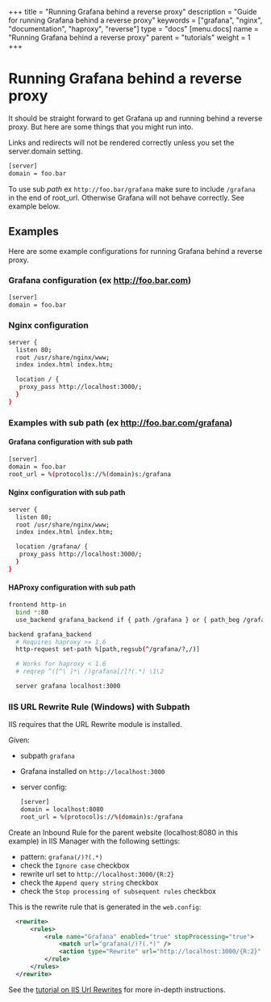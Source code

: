 +++
title = "Running Grafana behind a reverse proxy"
description = "Guide for running Grafana behind a reverse proxy"
keywords = ["grafana", "nginx", "documentation", "haproxy", "reverse"]
type = "docs"
[menu.docs]
name = "Running Grafana behind a reverse proxy"
parent = "tutorials"
weight = 1
+++


# Running Grafana behind a reverse proxy

It should be straight forward to get Grafana up and running behind a reverse proxy. But here are some things that you might run into.

Links and redirects will not be rendered correctly unless you set the server.domain setting.
```bash
[server]
domain = foo.bar
```

To use sub *path* ex `http://foo.bar/grafana` make sure to include `/grafana` in the end of root_url.
Otherwise Grafana will not behave correctly. See example below.

## Examples
Here are some example configurations for running Grafana behind a reverse proxy.

### Grafana configuration (ex http://foo.bar.com)

```bash
[server]
domain = foo.bar
```

### Nginx configuration

```bash
server {
  listen 80;
  root /usr/share/nginx/www;
  index index.html index.htm;

  location / {
   proxy_pass http://localhost:3000/;
  }
}
```

### Examples with **sub path** (ex http://foo.bar.com/grafana)

#### Grafana configuration with sub path
```bash
[server]
domain = foo.bar
root_url = %(protocol)s://%(domain)s:/grafana
```

#### Nginx configuration with sub path
```bash
server {
  listen 80;
  root /usr/share/nginx/www;
  index index.html index.htm;

  location /grafana/ {
   proxy_pass http://localhost:3000/;
  }
}
```

#### HAProxy configuration with sub path
```bash
frontend http-in
  bind *:80
  use_backend grafana_backend if { path /grafana } or { path_beg /grafana/ }

backend grafana_backend
  # Requires haproxy >= 1.6
  http-request set-path %[path,regsub(^/grafana/?,/)]

  # Works for haproxy < 1.6
  # reqrep ^([^\ ]*\ /)grafana[/]?(.*) \1\2

  server grafana localhost:3000
```

### IIS URL Rewrite Rule (Windows) with Subpath

IIS requires that the URL Rewrite module is installed.

Given:

- subpath `grafana`
- Grafana installed on `http://localhost:3000`
- server config:

    ```bash
    [server]
    domain = localhost:8080
    root_url = %(protocol)s://%(domain)s:/grafana
    ```

Create an Inbound Rule for the parent website (localhost:8080 in this example) in IIS Manager with the following settings:

- pattern: `grafana(/)?(.*)`
- check the `Ignore case` checkbox
- rewrite url set to `http://localhost:3000/{R:2}`
- check the `Append query string` checkbox
- check the `Stop processing of subsequent rules` checkbox

This is the rewrite rule that is generated in the `web.config`:

```xml
  <rewrite>
      <rules>
          <rule name="Grafana" enabled="true" stopProcessing="true">
              <match url="grafana(/)?(.*)" />
              <action type="Rewrite" url="http://localhost:3000/{R:2}" logRewrittenUrl="false" />
          </rule>
      </rules>
  </rewrite>
```

See the [tutorial on IIS Url Rewrites](http://sensores.gruposomel.com/tutorials/iis/) for more in-depth instructions.
